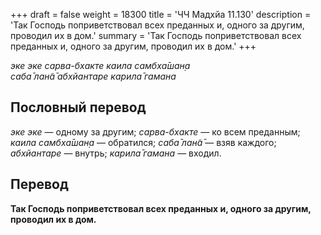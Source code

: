 +++
draft = false
weight = 18300
title = 'ЧЧ Мадхйа 11.130'
description = 'Так Господь поприветствовал всех преданных и, одного за другим, проводил их в дом.'
summary = 'Так Господь поприветствовал всех преданных и, одного за другим, проводил их в дом.'
+++

_эке эке сарва-бхакте каила самбха̄шан̣а  
саба̄ лан̃а̄ абхйантаре карила̄ гамана_

## Пословный перевод

_эке_ _эке_ — одному за другим; _сарва_\-_бхакте_ — ко всем преданным; _каила_ _самбха̄шан̣а_ — обратился; _саба̄_ _лан̃а̄_ — взяв каждого; _абхйантаре_ — внутрь; _карила̄_ _гамана_ — входил.

## Перевод

**Так Господь поприветствовал всех преданных и, одного за другим, проводил их в дом.**
